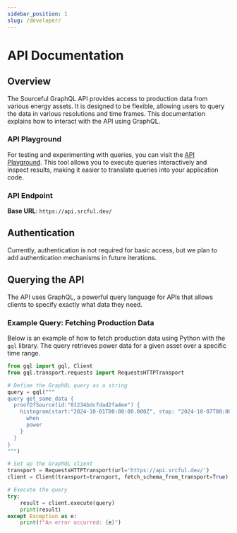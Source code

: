 ```yaml
---
sidebar_position: 1
slug: /developer/
---
```


# API Documentation

## Overview
The Sourceful GraphQL API provides access to production data from various energy assets. It is designed to be flexible, allowing users to query the data in various resolutions and time frames. This documentation explains how to interact with the API using GraphQL.

### API Playground
For testing and experimenting with queries, you can visit the [API Playground](https://api.srcful.dev/playground). This tool allows you to execute queries interactively and inspect results, making it easier to translate queries into your application code.

### API Endpoint
**Base URL**: `https://api.srcful.dev/`

## Authentication
Currently, authentication is not required for basic access, but we plan to add authentication mechanisms in future iterations.

## Querying the API
The API uses GraphQL, a powerful query language for APIs that allows clients to specify exactly what data they need.

### Example Query: Fetching Production Data

Below is an example of how to fetch production data using Python with the `gql` library. The query retrieves power data for a given asset over a specific time range.

```python
from gql import gql, Client
from gql.transport.requests import RequestsHTTPTransport

# Define the GraphQL query as a string
query = gql("""
query get_some_data {
  proofOfSource(id:"01234bdcfdad2fa4ee") {
    histogram(start:"2024-10-01T00:00:00.000Z", stop: "2024-10-07T00:00:00.000Z", resolution:"1h") {
      when
      power
    }
  }
}
""")

# Set up the GraphQL client
transport = RequestsHTTPTransport(url='https://api.srcful.dev/')
client = Client(transport=transport, fetch_schema_from_transport=True)

# Execute the query
try:
    result = client.execute(query)
    print(result)
except Exception as e:
    print(f"An error occurred: {e}")

